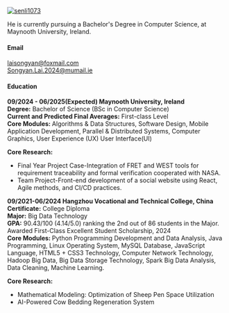 [![senli1073](https://img.shields.io/badge/SongyanLai-github-blue?logo=github)](https://github.com/SongyanLai)

He is currently pursuing a Bachelor's Degree in Computer Science, at Maynooth University, Ireland.

#### Email

laisongyan@foxmail.com\
Songyan.Lai.2024@mumail.ie

#### Education

<strong>09/2024 - 06/2025(Expected) Maynooth University, Ireland</strong> \
<strong>Degree:</strong> Bachelor of Science (BSc in Computer Science)\
<strong>Current and Predicted Final Averages:</strong> First-class Level\
<strong>Core Modules: </strong>Algorithms & Data Structures, Software Design, Mobile Application Development, Parallel & Distributed Systems, Computer Graphics, User Experience (UX) User Interface(UI)

<strong>Core Research:</strong>
- Final Year Project Case-Integration of FRET and WEST tools for requirement traceability and formal verification cooperated with NASA.
- Team Project-Front-end development of a social website using React, Agile methods, and CI/CD practices.


<strong>09/2021-06/2024 Hangzhou Vocational and Technical College, China</strong>\
<strong>Certificate:</strong> College Diploma\
<strong>Major:</strong> Big Data Technology\
<strong>GPA:</strong> 90.43/100 (4.14/5.0) ranking the 2nd out of 86 students in the Major. Awarded First-Class Excellent Student Scholarship, 2024\
<strong>Core Modules: </strong>Python Programming Development and Data Analysis, Java Programming, Linux Operating System, MySQL Database, JavaScript Language, HTML5 + CSS3 Technology, Computer Network Technology, Hadoop Big Data, Big Data Storage Technology, Spark Big Data Analysis, Data Cleaning, Machine Learning.

<strong>Core Research:</strong>
- Mathematical Modeling: Optimization of Sheep Pen Space Utilization
- AI-Powered Cow Bedding Regeneration System

<!-- #### Current Research Direction

Formal Verification -->
